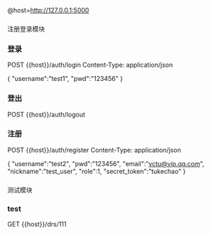 @host=http://127.0.0.1:5000

###
注册登录模块
### 登录
POST {{host}}/auth/login
Content-Type: application/json

{
    "username":"test1",
    "pwd":"123456"
}

### 登出
POST {{host}}/auth/logout
### 注册
POST {{host}}/auth/register
Content-Type: application/json

{
    "username":"test2",
    "pwd":"123456",
    "email":"vctu@vip.qq.com",
    "nickname":"test_user",
    "role":1,
    "secret_token":"tukechao"
}

###
测试模块
### test
GET {{host}}/drs/111